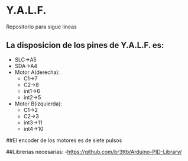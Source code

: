 # Y.A.L.F.
Repositorio para sigue lineas
## La disposicion de los pines de Y.A.L.F. es:
- SLC->A5
- SDA->A4
- Motor A(derecha):
  - C1->7
  - C2->8
  - int1->6
  - int2->5
- Motor B(izquierda):
  - C1->2
  - C2->3
  - int3->11
  - int4->10
  
##El encoder de los motores es de siete pulsos

##Librerias necesarias:
  -https://github.com/br3ttb/Arduino-PID-Library/
